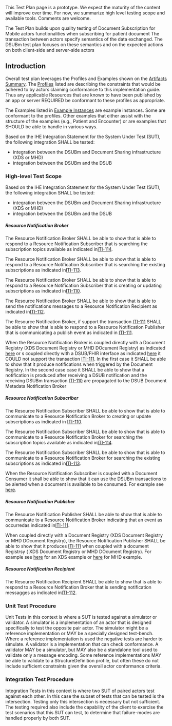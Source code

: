 <div markdown="1" class="stu-note">

This Test Plan page is a prototype. We expect the maturity of the content will improve over time.  For now, we summarize high level testing scope and available tools. Comments are welcome.
</div>

The Test Plan builds upon quality testing of Document Subscription for Mobile actors functionalities when subscribing for patient document The transaction between actors specify semantics of the data exchanged. The DSUBm test plan focuses on these semantics and on the expected actions on both client-side and server-side actors

## Introduction

Overall test plan leverages the Profiles and Examples shown on the [Artifacts Summary](artifacts.html). The [Profiles](artifacts.html#structures-resource-profiles) listed are describing the constraints that would be adhered to by actors claiming conformance to this implementation guide. Thus any applicable Resources that are known to have been published by an app or server REQUIRED be conformant to these profiles as appropriate.

The Examples listed in [Example Instances](artifacts.html#example-example-instances) are example instances. Some are conformant to the profiles. Other examples that either assist with the structure of the examples (e.g., Patient and Encounter) or are examples that SHOULD be able to handle in various ways. 

Based on the IHE Integration Statement for the System Under Test (SUT), the following integration SHALL be tested: 
- integration between the DSUBm and Document Sharing infrastructure (XDS or MHD) 
- integration between the DSUBm and the DSUB 



### High-level Test Scope
Based on the IHE Integration Statement for the System Under Test (SUT), the following integration SHALL be tested: 
- integration between the DSUBm and Document Sharing infrastructure (XDS or MHD) 
- integration between the DSUBm and the DSUB 


##### Resource Notification Broker
The Resource Notification Broker SHALL be able to show that is able to respond to a Resource Notification Subscriber that is searching the subscription topics available as indicated in[ITI-114](ITI-114.html).

The Resource Notification Broker SHALL be able to show that is able to respond to a Resource Notification Subscriber that is searching the existing subscriptions  as indicated in[ITI-113](ITI-113.html).

The Resource Notification Broker SHALL be able to show that is able to respond to a Resource Notification Subscriber that is creating or updating subscriptions as indicated in[ITI-110](ITI-110.html).

The Resource Notification Broker SHALL be able to show that is able to send the notifications messages to a Resource Notification Recipient as indicated in[ITI-112](ITI-112.html).

The Resource Notification Broker, if support the transaction [ITI-111](ITI-111.html) SHALL be able to show that is able to respond to a Resource Notification Publisher that is communicating a publish event as indicated in [ITI-111](ITI-111.html).

When the Resource Notification Broker is coupled directly with a Document Registry (XDS Document Registry or MHD DOcument Registry) as indicated [here](volume-1.html#15463-dsubm-as-an-interface-for-dsub) or s coupled directly with a DSUB/FHIR interface as indicated [here](volume-1.html#15463-dsubm-as-an-interface-for-dsub) it COULD not support the transaction [ITI-111](ITI-111.html). 
In the first case it SHALL be able to show that it produce notifications when triggered by the Document Registry.
In the second case case it SHALL be able to show that a notification is produced after receiving a DSUB notification and the receiving DSUBm transaction [ITI-110](ITI-110.html) are propagated to the DSUB Document Metadata Notification Broker  


##### Resource Notification Subscriber

The Resource Notification Subscriber SHALL be able to show that is able to communicate to a Resource Notification Broker to creating or update subscriptions as indicated in [ITI-110](ITI-110.html).

The Resource Notification Subscriber SHALL be able to show that is able to communicate to a Resource Notification Broker for searching the subscription topics available as indicated in[ITI-114](ITI-114.html).

The Resource Notification Subscriber SHALL be able to show that is able to communicate to a Resource Notification Broker for  searching the existing subscriptions  as indicated in[ITI-113](ITI-113.html).

When the Resource Notification Subscriber is coupled with a Document Consumer it shall be able to show that it can use the DSUBm transactions to be alerted when a document is available to be consumed. For example see [here](volume-1.html#154421-use-case-1-document-subscription-for-mobile-applications-in-mhds-environment). 

##### Resource Notification Publisher
The Resource Notification Publisher SHALL be able to show that is able to communicate to a Resource Notification Broker indicating that an event as occurredas indicated in[ITI-111](ITI-111.html).

When coupled directly with a Document Registry (XDS Document  Registry or MHD DOcument Registry), the Resource Notification Publisher SHALL be able to show that it produces [ITI-111](ITI-111.html) when coupled with a document Registrsy ( XDS Document Registry or MHD DOcument Registry). For example see [here](volume-1.html#154423-use-case-3-document-subscription-for-mobile-device-in-xds-on-fhir-environment) for an XDS example or [here](volume-1.html#154611-mhds---mobile-health-document-sharing-grouping-1) for MHD example.

##### Resource Notification Recipient
The Resource Notification Recipient SHALL be able to show that is able to respond to a Resource Notification Broker that is sending notification messagges as indicated in[ITI-112](ITI-112.html).



### Unit Test Procedure

Unit Tests in this context is where a SUT is tested against a simulator or validator.  A simulator is a implementation of an actor that is designed specifically to test the opposite pair actor. The simulator might be a reference implementation or MAY be a specially designed test-bench. Where a reference implementation is used the negative tests are harder to simulate. A validator is a implementation that can check conformance. A validator MAY be a simulator, but MAY also be a standalone tool used to validate only a message encoding. Some reference implementations MAY be able to validate to a StructureDefinition profile, but often these do not include sufficient constraints given the overall actor conformance criteria. 


### Integration Test Procedure

Integration Tests in this context is where two SUT of paired actors test against each other. In this case the subset of tests that can be tested is the intersection. Testing only this intersection is necessary but not sufficient. The testing required also include the capability of the client to exercise the test scenarios that this SUT can test, to determine that failure-modes are handled properly by both SUT.


